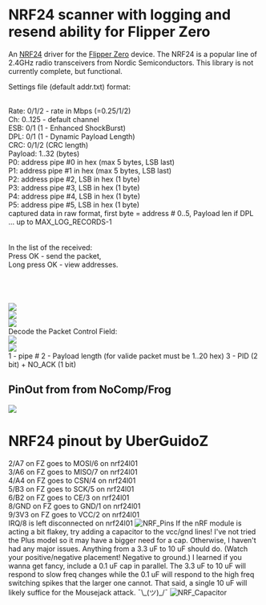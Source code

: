 #  NRF24 scanner with logging and resend ability for Flipper Zero

An [NRF24](https://www.sparkfun.com/datasheets/Components/SMD/nRF24L01Pluss_Preliminary_Product_Specification_v1_0.pdf) driver for the [Flipper Zero](https://flipperzero.one/) device. The NRF24 is a popular line of 2.4GHz radio transceivers from Nordic Semiconductors. This library is not currently complete, but functional.

Settings file (default addr.txt) format:<br><br>

Rate: 0/1/2 - rate in Mbps (=0.25/1/2)<br>
Ch: 0..125 - default channel          <br>
ESB: 0/1 (1 - Enhanced ShockBurst)    <br>
DPL: 0/1 (1 - Dynamic Payload Length) <br>
CRC: 0/1/2 (CRC length)<br>
Payload: 1..32 (bytes)                <br>
P0: address pipe #0 in hex (max 5 bytes, LSB last)<br>
P1: address pipe #1 in hex (max 5 bytes, LSB last)<br>
P2: address pipe #2, LSB in hex (1 byte)   <br>
P3: address pipe #3, LSB in hex (1 byte)   <br>
P4: address pipe #4, LSB in hex (1 byte)   <br>
P5: address pipe #5, LSB in hex (1 byte)   <br>
captured data in raw format, first byte = address # 0..5, Payload len if DPL<br>
... up to MAX_LOG_RECORDS-1<br>
<br><br>
In the list of the received:<br>
Press OK - send the packet,<br>
Long press OK - view addresses.<br>
<br>
<br>
<br>
<br>
<img src="https://raw.githubusercontent.com/vad7/nrf24scan/master/Screenshot-1.png">
<br>
<img src="https://raw.githubusercontent.com/vad7/nrf24scan/master/Screenshot-2.png">
<br>
<img src="https://raw.githubusercontent.com/vad7/nrf24scan/master/Screenshot-3.png">
<br>
Decode the Packet Control Field:
<br>
<img src="https://raw.githubusercontent.com/vad7/nrf24scan/master/Screenshot-4.png">
<br>
<img src="https://raw.githubusercontent.com/vad7/nrf24scan/master/Screenshot-5.png">
<br>
1 - pipe #
2 - Payload length (for valide packet must be 1..20 hex)
3 - PID (2 bit) + NO_ACK (1 bit)
<br>
## PinOut from from NoComp/Frog
<img src="https://media.discordapp.net/attachments/937479784726949900/994495234618687509/unknown.png?width=567&height=634">

# NRF24 pinout by UberGuidoZ
2/A7 on FZ goes to MOSI/6 on nrf24l01<br>
3/A6 on FZ goes to MISO/7 on nrf24l01<br>
4/A4 on FZ goes to CSN/4 on nrf24l01<br>
5/B3 on FZ goes to SCK/5 on nrf24l01<br>
6/B2 on FZ goes to CE/3 on nrf24l01<br>
8/GND on FZ goes to GND/1 on nrf24l01<br>
9/3V3 on FZ goes to VCC/2 on nrf24l01<br>
IRQ/8 is left disconnected on nrf24l01
![NRF_Pins](https://user-images.githubusercontent.com/57457139/178093717-39effd5c-ebe2-4253-b13c-70517d7902f9.png)
If the nRF module is acting a bit flakey, try adding a capacitor to the vcc/gnd lines! I've not tried the Plus model so it may have a bigger need for a cap. Otherwise, I haven't had any major issues. Anything from a 3.3 uF to 10 uF should do. (Watch your positive/negative placement! Negative to ground.) I learned if you wanna get fancy, include a 0.1 uF cap in parallel. The 3.3 uF to 10 uF will respond to slow freq changes while the 0.1 uF will respond to the high freq switching spikes that the larger one cannot. That said, a single 10 uF will likely suffice for the Mousejack attack. ¯\\\_(ツ)_/¯
![NRF_Capacitor](https://user-images.githubusercontent.com/57457139/178169959-d030f9a6-d2ac-46af-af8b-470ff092c8a7.jpg)

